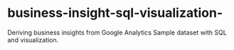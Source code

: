 # business-insight-sql-visualization-
Deriving business insights from Google Analytics Sample dataset with SQL and visualization.
